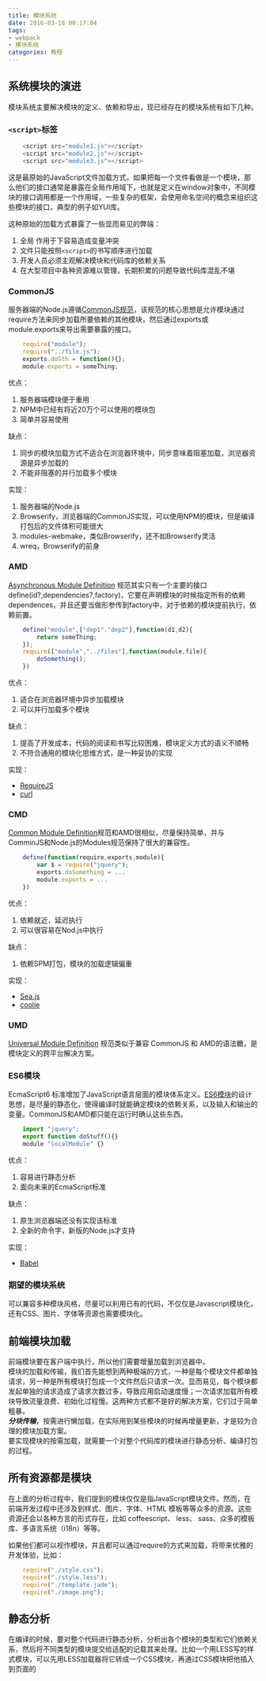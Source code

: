 ```yaml
---
title: 模块系统
date: 2016-03-18 00:17:04
tags:
- webpack
- 模块系统
categories: 教程
---
```

## 系统模块的演进
模块系统主要解决模块的定义、依赖和导出，现已经存在的模块系统有如下几种。
  
### `<script>`标签
```javascript
    <script src="module1.js"></script>
    <script src="module2.js"></script>
    <script src="module3.js"></script>
```
这是最原始的JavaScript文件加载方式，如果把每一个文件看做是一个模块，那么他们的接口通常是暴露在全局作用域下，也就是定义在window对象中，不同模块的接口调用都是一个作用域，一些复杂的框架，会使用命名空间的概念来组织这些模块的接口，典型的例子如YUI库。  

这种原始的加载方式暴露了一些显而易见的弊端：  
1. 全局 作用于下容易造成变量冲突  
2. 文件只能按照`<script>`的书写顺序进行加载
3. 开发人员必须主观解决模块和代码库的依赖关系
4. 在大型项目中各种资源难以管理，长期积累的问题导致代码库混乱不堪

### CommonJS
服务器端的Node.js遵循[CommonJS规范](http://wiki.commonjs.org/wiki/CommonJS)，该规范的核心思想是允许模块通过require方法来同步加载所要依赖的其他模块，然后通过exports或module.exports来导出需要暴露的接口。
```javascript
    require("module");  
    require("../file.js");  
    exports.doSth = function(){};
    module.exports = someThing;
```
优点：
1. 服务器端模块便于重用
2. NPM中已经有将近20万个可以使用的模块包
3. 简单并容易使用

缺点：
1. 同步的模块加载方式不适合在浏览器环境中，同步意味着阻塞加载，浏览器资源是异步加载的
2. 不能非阻塞的并行加载多个模块

实现：
1. 服务器端的Node.js
2. Browserify，浏览器端的CommonJS实现，可以使用NPM的模块，但是编译打包后的文件体积可能很大
3. modules-webmake，类似Browserify，还不如Browserify灵活
4. wreq，Browserify的前身

### AMD
[Asynchronous Module Definition](https://github.com/amdjs/amdjs-api) 规范其实只有一个主要的接口define(id?,dependencies?,factory)，它要在声明模块的时候指定所有的依赖dependences，并且还要当做形参传到factory中，对于依赖的模块提前执行，依赖前置。
```javascript
    define("module",["dep1"."dep2"],function(d1,d2){
        return someThing;
    });
    require(["module","../files"],function(module,file){
        doSomething();
    })
```
优点：
1. 适合在浏览器环境中异步加载模块
2. 可以并行加载多个模块

缺点：
1. 提高了开发成本，代码的阅读和书写比较困难，模块定义方式的语义不顺畅
2. 不符合通用的模块化思维方式，是一种妥协的实现

实现：
- [RequireJS](http://requirejs.org/)
- [curl](https://github.com/cujojs/curl)

### CMD
[Common Module Definition](https://github.com/cmdjs/specification/blob/master/draft/module.md)规范和AMD很相似，尽量保持简单，并与ComminJS和Node.js的Modules规范保持了很大的兼容性。  
```javascript
    define(function(require,exports,module){
        var $ = require("jquery");
        exports.doSomething = ...
        module.exports = ...
    })
```
优点：
1. 依赖就近，延迟执行
2. 可以很容易在Nod.js中执行

缺点：
1. 依赖SPM打包，模块的加载逻辑偏重

实现：
- [Sea.js](http://seajs.org/)
- [coolie](https://github.com/cloudcome/coolie)

### UMD
[Universal Module Definition](https://github.com/umdjs/umd) 规范类似于兼容 CommonJS 和 AMD的语法糖，是模块定义的跨平台解决方案。

### ES6模块
EcmaScript6 标准增加了JavaScript语言层面的模块体系定义。[ES6模块](http://es6.ruanyifeng.com/#docs/module)的设计思想，是尽量的静态化，使得编译时就能确定模块的依赖关系，以及输入和输出的变量。CommonJS和AMD都只能在运行时确认这些东西。
```javascript
    import "jquery";
    export function doStuff(){}
    module "localModule" {}
```
优点：
1. 容易进行静态分析
2. 面向未来的EcmaScript标准

缺点：
1. 原生浏览器端还没有实现该标准
2. 全新的命令字，新版的Node.js才支持

实现：
- [Babel](https://babeljs.io/)

### 期望的模块系统
可以兼容多种模块风格，尽量可以利用已有的代码，不仅仅是Javascript模块化，还有CSS、图片、字体等资源也需要模块化。

## 前端模块加载
前端模块要在客户端中执行，所以他们需要增量加载到浏览器中。  
模块的加载和传输，我们首先能想到两种极端的方式，一种是每个模块文件都单独请求，另一种是所有模块打包成一个文件然后只请求一次。显而易见，每个模块都发起单独的请求造成了请求次数过多，导致应用启动速度慢；一次请求加载所有模块导致流量浪费、初始化过程慢。这两种方式都不是好的解决方案，它们过于简单粗暴。  
***分块传输***，按需进行懒加载，在实际用到某些模块的时候再增量更新，才是较为合理的模块加载方案。  
要实现模块的按需加载，就需要一个对整个代码库的模块进行静态分析、编译打包的过程。

## 所有资源都是模块
在上面的分析过程中，我们提到的模块仅仅是指JavaScript模块文件。然而，在前端开发过程中还涉及到样式、图片、字体、HTML 模板等等众多的资源。这些资源还会以各种方言的形式存在，比如 coffeescript、 less、 sass、众多的模板库、多语言系统（i18n）等等。

如果他们都可以视作模块，并且都可以通过require的方式来加载，将带来优雅的开发体验，比如：
```javascript
    require("./style.css");
    require("./style.less");
    require("./template.jade");
    require("./image.png");
```

## 静态分析
在编译的时候，要对整个代码进行静态分析，分析出各个模块的类型和它们依赖关系，然后将不同类型的模块提交给适配的记载其来处理。比如一个用LESS写的样式模块，可以先用LESS加载器将它转成一个CSS模块，再通过CSS模块把他插入到页面的<script>标签中执行。Webpack就是这样的需求中应运而生。
同时，为了能利用已经存在的各种框架、库和已经写好的文件，我们还需要一个模块加载的兼容策略，来避免重写所有的模块。